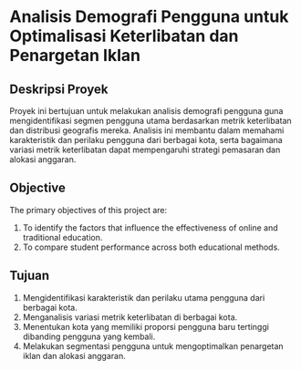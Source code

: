 # Analisis Demografi Pengguna untuk Optimalisasi Keterlibatan dan Penargetan Iklan

## Deskripsi Proyek

Proyek ini bertujuan untuk melakukan analisis demografi pengguna guna mengidentifikasi segmen pengguna utama berdasarkan metrik keterlibatan dan distribusi geografis mereka. Analisis ini membantu dalam memahami karakteristik dan perilaku pengguna dari berbagai kota, serta bagaimana variasi metrik keterlibatan dapat mempengaruhi strategi pemasaran dan alokasi anggaran.

## Objective

The primary objectives of this project are:
1. To identify the factors that influence the effectiveness of online and traditional education.
2. To compare student performance across both educational methods.

## Tujuan 
1. Mengidentifikasi karakteristik dan perilaku utama pengguna dari berbagai kota.
2. Menganalisis variasi metrik keterlibatan di berbagai kota.
3. Menentukan kota yang memiliki proporsi pengguna baru tertinggi dibanding pengguna yang kembali.
4. Melakukan segmentasi pengguna untuk mengoptimalkan penargetan iklan dan alokasi anggaran.
